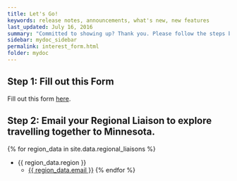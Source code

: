 ```yaml
---
title: Let's Go!
keywords: release notes, announcements, what's new, new features
last_updated: July 16, 2016
summary: "Committed to showing up? Thank you. Please follow the steps below."
sidebar: mydoc_sidebar
permalink: interest_form.html
folder: mydoc
---
```


## Step 1: Fill out this Form 

Fill out this form <a target="_blank" href="https://form.jotform.com/210335630809047">here</a>.

## Step 2: Email your Regional Liaison to explore travelling together to Minnesota.

{% for region_data in site.data.regional_liaisons %}
- {{ region_data.region }}
    - <a href="mailto: {{ region_data.email }}">{{ region_data.email }}</a>
{% endfor %}

